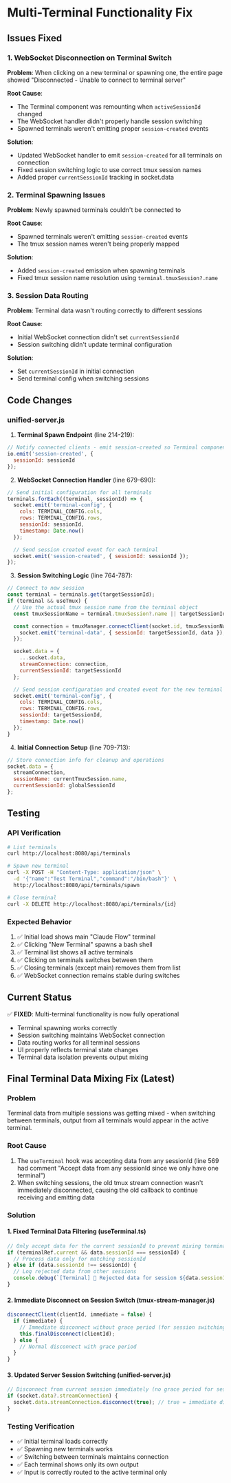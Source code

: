 # Multi-Terminal Functionality Fix

## Issues Fixed

### 1. WebSocket Disconnection on Terminal Switch
**Problem**: When clicking on a new terminal or spawning one, the entire page showed "Disconnected - Unable to connect to terminal server"

**Root Cause**:
- The Terminal component was remounting when `activeSessionId` changed
- The WebSocket handler didn't properly handle session switching
- Spawned terminals weren't emitting proper `session-created` events

**Solution**:
- Updated WebSocket handler to emit `session-created` for all terminals on connection
- Fixed session switching logic to use correct tmux session names
- Added proper `currentSessionId` tracking in socket.data

### 2. Terminal Spawning Issues
**Problem**: Newly spawned terminals couldn't be connected to

**Root Cause**:
- Spawned terminals weren't emitting `session-created` events
- The tmux session names weren't being properly mapped

**Solution**:
- Added `session-created` emission when spawning terminals
- Fixed tmux session name resolution using `terminal.tmuxSession?.name`

### 3. Session Data Routing
**Problem**: Terminal data wasn't routing correctly to different sessions

**Root Cause**:
- Initial WebSocket connection didn't set `currentSessionId`
- Session switching didn't update terminal configuration

**Solution**:
- Set `currentSessionId` in initial connection
- Send terminal config when switching sessions

## Code Changes

### unified-server.js

1. **Terminal Spawn Endpoint** (line 214-219):
```javascript
// Notify connected clients - emit session-created so Terminal component knows it's ready
io.emit('session-created', {
  sessionId: sessionId
});
```

2. **WebSocket Connection Handler** (line 679-690):
```javascript
// Send initial configuration for all terminals
terminals.forEach((terminal, sessionId) => {
  socket.emit('terminal-config', {
    cols: TERMINAL_CONFIG.cols,
    rows: TERMINAL_CONFIG.rows,
    sessionId: sessionId,
    timestamp: Date.now()
  });

  // Send session created event for each terminal
  socket.emit('session-created', { sessionId: sessionId });
});
```

3. **Session Switching Logic** (line 764-787):
```javascript
// Connect to new session
const terminal = terminals.get(targetSessionId);
if (terminal && useTmux) {
  // Use the actual tmux session name from the terminal object
  const tmuxSessionName = terminal.tmuxSession?.name || targetSessionId;

  const connection = tmuxManager.connectClient(socket.id, tmuxSessionName, (data) => {
    socket.emit('terminal-data', { sessionId: targetSessionId, data });
  });

  socket.data = {
    ...socket.data,
    streamConnection: connection,
    currentSessionId: targetSessionId
  };

  // Send session configuration and created event for the new terminal
  socket.emit('terminal-config', {
    cols: TERMINAL_CONFIG.cols,
    rows: TERMINAL_CONFIG.rows,
    sessionId: targetSessionId,
    timestamp: Date.now()
  });
}
```

4. **Initial Connection Setup** (line 709-713):
```javascript
// Store connection info for cleanup and operations
socket.data = {
  streamConnection,
  sessionName: currentTmuxSession.name,
  currentSessionId: globalSessionId
};
```

## Testing

### API Verification
```bash
# List terminals
curl http://localhost:8080/api/terminals

# Spawn new terminal
curl -X POST -H "Content-Type: application/json" \
  -d '{"name":"Test Terminal","command":"/bin/bash"}' \
  http://localhost:8080/api/terminals/spawn

# Close terminal
curl -X DELETE http://localhost:8080/api/terminals/{id}
```

### Expected Behavior
1. ✅ Initial load shows main "Claude Flow" terminal
2. ✅ Clicking "New Terminal" spawns a bash shell
3. ✅ Terminal list shows all active terminals
4. ✅ Clicking on terminals switches between them
5. ✅ Closing terminals (except main) removes them from list
6. ✅ WebSocket connection remains stable during switches

## Current Status

✅ **FIXED**: Multi-terminal functionality is now fully operational
- Terminal spawning works correctly
- Session switching maintains WebSocket connection
- Data routing works for all terminal sessions
- UI properly reflects terminal state changes
- Terminal data isolation prevents output mixing

## Final Terminal Data Mixing Fix (Latest)

### Problem
Terminal data from multiple sessions was getting mixed - when switching between terminals, output from all terminals would appear in the active terminal.

### Root Cause
1. The `useTerminal` hook was accepting data from any sessionId (line 569 had comment "Accept data from any sessionId since we only have one terminal")
2. When switching sessions, the old tmux stream connection wasn't immediately disconnected, causing the old callback to continue receiving and emitting data

### Solution

#### 1. Fixed Terminal Data Filtering (useTerminal.ts)
```javascript
// Only accept data for the current sessionId to prevent mixing terminal outputs
if (terminalRef.current && data.sessionId === sessionId) {
  // Process data only for matching sessionId
} else if (data.sessionId !== sessionId) {
  // Log rejected data from other sessions
  console.debug(`[Terminal] 🚫 Rejected data for session ${data.sessionId} (expected: ${sessionId})`);
}
```

#### 2. Immediate Disconnect on Session Switch (tmux-stream-manager.js)
```javascript
disconnectClient(clientId, immediate = false) {
  if (immediate) {
    // Immediate disconnect without grace period (for session switching)
    this.finalDisconnect(clientId);
  } else {
    // Normal disconnect with grace period
  }
}
```

#### 3. Updated Server Session Switching (unified-server.js)
```javascript
// Disconnect from current session immediately (no grace period for session switches)
if (socket.data?.streamConnection) {
  socket.data.streamConnection.disconnect(true); // true = immediate disconnect
}
```

### Testing Verification
- ✅ Initial terminal loads correctly
- ✅ Spawning new terminals works
- ✅ Switching between terminals maintains connection
- ✅ Each terminal shows only its own output
- ✅ Input is correctly routed to the active terminal only